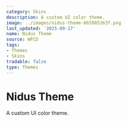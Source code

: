 ```yaml
---
category: Skins
description: A custom UI color theme.
image: ../images/nidus-theme-865985363f.png
last_updated: '2025-09-17'
name: Nidus Theme
source: WFCD
tags:
- Themes
- Skins
tradable: false
type: Themes
---
```


# Nidus Theme

A custom UI color theme.

